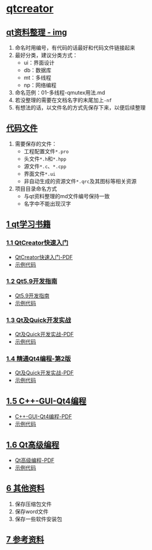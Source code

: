 # [qtcreator](./)   
## [qt资料整理](./02-qt-study)[ - img](./02-qt-study/img)    
1. 命名时用编号，有代码的话最好和代码文件链接起来     
2. 最好分类，建议分类方式：   
	- ui：界面设计   
	- db：数据库   
	- mt：多线程   
	- np：网络编程  
3. 命名范例：01-多线程-qmutex用法.md  
4. 若没整理的需要在文档名字的末尾加上`-nf`  
5. 有想法的话，以文件名的方式先保存下来，以便后续整理   

## [代码文件](./03-qt-study-code)   
1. 需要保存的文件：   
	- 工程配置文件`*.pro`   
	- 头文件`*.h`和`*.hpp`    
	- 源文件`*.c`、`*.cpp`  
	- 界面文件`*.ui`     
	- 非自动生成的资源文件`*.qrc`及其图标等相关资源   
2. 项目目录命名方式    
	- 与qt资料整理的md文件编号保持一致   
	- 名字中不能出现汉字     


## [1 qt学习书籍](./01-qtcreator-book)    
### [1.1 QtCreator快速入门](./01-qtcreator-book/01-Qt-creator-quick-start)   
- [QtCreator快速入门-PDF](./01-qtcreator-book/01-Qt-creator-quick-start/QtCreator快速入门-第三版.pdf)   
- [示例代码](./01-Qt-creator-quick-start/src)  

### [1.2 Qt5.9开发指南](./01-qtcreator-book/02-qt5-9CPP-developer's-guide)    
- [Qt5.9开发指南](./01-qtcreator-book/02-qt5-9CPP-developer's-guide/qt5-CPP开发指南.md)   
- [示例代码](./01-qtcreator-book/02-qt5-9CPP-developer's-guide/src)  

### [1.3 Qt及Quick开发实战](./01-qtcreator-book/03-Qt-quick-develop-practice)  
- [Qt及Quick开发实战-PDF](./01-qtcreator-book/03-Qt-quick-develop-practice/Qt及Quick开发实战-big.pdf)     
- [示例代码](./01-qtcreator-book/03-Qt-quick-develop-practice/src)   

### [1.4 精通Qt4编程-第2版](./01-qtcreator-book/04-Proficient-in-QT4-V2)  
- [Qt及Quick开发实战-PDF](./01-qtcreator-book/04-Proficient-in-QT4-V2/精通Qt4编程-第2版.pdf)     
- [示例代码](./01-qtcreator-book/04-Proficient-in-QT4-V2/src)   

## [1.5 C++-GUI-Qt4编程](./01-qtcreator-book/04-C++-GUI-Qt4)   
- [C++-GUI-Qt4编程-PDF](./01-qtcreator-book/05-C++-GUI-Qt4/C++GUI-Qt4编程-第二版.pdf)   
- [示例代码](./01-qtcreator-book/05-C++-GUI-Qt4/src)        

## [1.6 Qt高级编程](./01-qtcreator-book/06-QT-advanced-programming)   
- [Qt高级编程-PDF](./01-qtcreator-book/06-QT-advanced-programming/Qt高级编程.pdf)   
- [示例代码](./01-qtcreator-book/06-QT-advanced-programming/src)       



## [6 其他资料](./10-others)  
1. 保存压缩包文件   
2. 保存word文件   
3. 保存一些软件安装包  



## [7 参考资料](https://blog.csdn.net/net_syc/article/details/80236963)    

 
